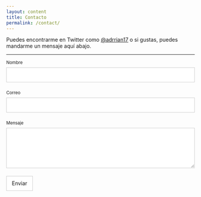 ```yaml
---
layout: content
title: Contacto
permalink: /contact/
---
```


Puedes encontrarme en Twitter como [@adrrian17](https://twitter.com/adrrian17) o si gustas, puedes mandarme un mensaje aquí abajo.

---

<form id="fs-frm" name="simple-contact-form" accept-charset="utf-8" action="https://formspree.io/adrian.ayala17@gmail.com" method="post">
  <fieldset id="fs-frm-inputs">
    <label for="full-name">Nombre</label>
    <input type="text" name="name" id="full-name" required="">
    <label for="email-address">Correo</label>
    <input type="email" name="_replyto" id="email-address" required="">
    <label for="message">Mensaje</label>
    <textarea rows="5" name="message" id="message" required=""></textarea>
    <input type="hidden" name="_subject" id="email-subject" value="Contact Form Submission">
  </fieldset>
  <input type="submit" value="Enviar">
</form>

<style>/* reset */
	#fs-frm input,
	#fs-frm select,
	#fs-frm button,
	#fs-frm textarea,
	#fs-frm fieldset,
	#fs-frm optgroup,
	#fs-frm label {
	  font-family: inherit;
	  font-size: 100%;
	  color: inherit;
	  border: none;
	  border-radius: 0;
	  display: block;
	  width: 100%;
	  padding: 0;
	  margin: 0;
	  -webkit-appearance: none;
	  -moz-appearance: none;
	}
	#fs-frm label,
	#fs-frm legend {
	  font-size: .825em;
	  margin-bottom: .5em;
	}
	/* border, padding, margin, width */
	#fs-frm input,
	#fs-frm select,
	#fs-frm button,
	#fs-frm textarea {
	  border: 1px solid rgba(0,0,0,0.2);
	  background-color: rgba(255,255,255,0.9);
	  padding: .75em 1em;
	  margin-bottom: 1.5em;
	}
	#fs-frm input:focus,
	#fs-frm select:focus,
	#fs-frm textarea:focus {
	  background-color: white;
	  outline-style: solid;
	  outline-width: thin;
	  outline-color: gray;
	  outline-offset: -1px;
	}
	#fs-frm [type="text"],
	#fs-frm [type="email"] {
	  width: 100%;
	}
	#fs-frm button,
	#fs-frm [type="button"],
	#fs-frm [type="submit"],
	#fs-frm [type="reset"] {
	  width: auto;
	  cursor: pointer;
	  -webkit-appearance: button;
	  -moz-appearance: button;
	  appearance: button;
	}
	#fs-frm button:focus,
	#fs-frm [type="button"]:focus,
	#fs-frm [type="submit"]:focus,
	#fs-frm [type="reset"]:focus {
	  outline: none;
	}
	#fs-frm [type="submit"],
	#fs-frm [type="reset"] {
	  margin-bottom: 0;
	}
	#fs-frm button,
	#fs-frm select {
	  text-transform: none;
	}

	/* address, locale */
	#fs-frm fieldset.locale input[name="city"],
	#fs-frm fieldset.locale select[name="state"],
	#fs-frm fieldset.locale input[name="postal-code"] {
	  display: inline;
	}
	#fs-frm fieldset.locale input[name="city"] {
	  width: 52%;
	}
	#fs-frm fieldset.locale select[name="state"],
	#fs-frm fieldset.locale input[name="postal-code"] {
	  width: 20%;
	}
	#fs-frm fieldset.locale input[name="city"],
	#fs-frm fieldset.locale select[name="state"] {
	  margin-right: 3%;
	}
</style>
